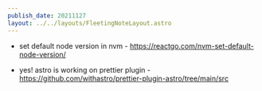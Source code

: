 ```yaml
---
publish_date: 20211127    
layout: ../../layouts/FleetingNoteLayout.astro
---
```

- set default node version in nvm - https://reactgo.com/nvm-set-default-node-version/

- yes! astro is working on prettier plugin - https://github.com/withastro/prettier-plugin-astro/tree/main/src
